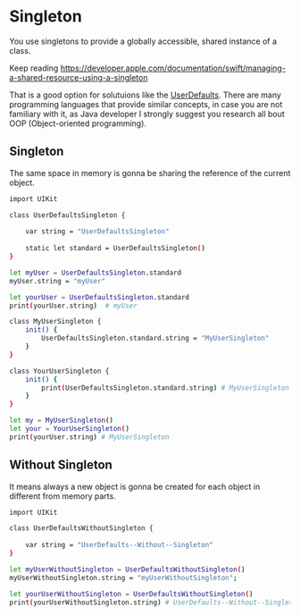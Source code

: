 
# Singleton

You use singletons to provide a globally accessible, shared instance of a class.

Keep reading https://developer.apple.com/documentation/swift/managing-a-shared-resource-using-a-singleton

That is a good option for solutuions like the [UserDefaults](../UserDefaults.playground). There are many programming languages that provide similar concepts, in case you are not familiary with it, as Java developer I strongly suggest you research all bout OOP (Object-oriented programming).

## Singleton
The same space in memory is gonna be sharing the reference of the current object.

```bash
import UIKit

class UserDefaultsSingleton {
    
    var string = "UserDefaultsSingleton"
    
    static let standard = UserDefaultsSingleton()
}

let myUser = UserDefaultsSingleton.standard
myUser.string = "myUser"

let yourUser = UserDefaultsSingleton.standard
print(yourUser.string)  # myUser

class MyUserSingleton {
    init() {
        UserDefaultsSingleton.standard.string = "MyUserSingleton"
    }
}

class YourUserSingleton {
    init() {
        print(UserDefaultsSingleton.standard.string) # MyUserSingleton
    }
}

let my = MyUserSingleton()
let your = YourUserSingleton()
print(yourUser.string) # MyUserSingleton
```


## Without Singleton
It means always a new object is gonna be created for each object in different from memory parts.

```bash
import UIKit

class UserDefaultsWithoutSingleton {
    
    var string = "UserDefaults--Without--Singleton"
}

let myUserWithoutSingleton = UserDefaultsWithoutSingleton()
myUserWithoutSingleton.string = "myUserWithoutSingleton";

let yourUserWithoutSingleton = UserDefaultsWithoutSingleton()
print(yourUserWithoutSingleton.string) # UserDefaults--Without--Singleton
```